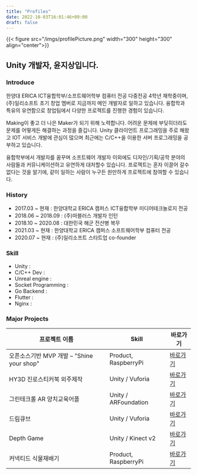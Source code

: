 ```yaml
---
title: "Profiles"
date: 2022-10-03T16:01:46+09:00
draft: false
---
```


{{< figure src="/imgs/profilePicture.png" width="300" height="300" align="center">}}
## Unity 개발자, 윤지상입니다.

### Introduce
한양대 ERICA ICT융합학부/소프트웨어학부 컴퓨터 전공 다중전공 4학년 재학중이며, (주)일리소프트 초기 창업 멤버로 지금까지 메인 개발자로 일하고 있습니다. 융합학과 특유의 유연함으로 창업팀에서 다양한 프로젝트를 진행한 경험이 있습니다.

Making이 좋고 더 나은 Maker가 되기 위해 노력합니다. 어려운 문제에 부딪히더라도 문제를 어떻게든 해결하는 과정을 즐깁니다. Unity 클라이언트 프로그래밍을 주로 해왔고 IOT 서비스 개발에 관심이 많으며 최근에는 C/C++을 이용한 서버 프로그래밍을 공부하고 있습니다.

융합학부에서 개발자를 꿈꾸며 소프트웨어 개발자 이외에도 디자인/기획/공학 분야의 사람들과 커뮤니케이션하고 유연하게 대처할수 있습니다. 프로젝트는 혼자 이끌어 갈수 없다는 것을 알기에, 같이 일하는 사람이 누구든 원만하게 프로젝트에 참여할 수 있습니다.

### History

- 2017.03 ~ 현재 : 한양대학교 ERICA 캠퍼스 ICT융합학부 미디어테크놀로지 전공
- 2018.06 ~ 2018.09 : (주)마블러스 개발자 인턴
- 2018.10 ~ 2020.08 : 대한민국 해군 전산병 복무
- 2021.03 ~ 현재 : 한양대학교 ERICA 캠퍼스 소프트웨어학부 컴퓨터 전공
- 2020.07 ~ 현재 : (주)일리소프트 스타트업 co-founder

### Skill
- Unity : 
- C/C++ Dev :  
- Unreal engine : 
- Socket Programming : 
- Go Backend : 
- Flutter : 
- Nginx : 

### Major Projects
| 프로젝트 이름    | Skill          | 바로가기                                        |
|------------|----------------|---------------------------------------------|
| 오픈소스기반 MVP 개발 – "Shine your shop" | Product, RaspberryPi | [바로가기](/archetypes/projects/shineyourshop/) |
| HY3D 진로스티커북 외주제작 | Unity / Vuforia| [바로가기](/archetypes/projects/arstickbook/)   |
| 그린테크롤 AR 양치교육어플 | Unity / ARFoundation | [바로가기](/archetypes/projects/chika/)         |
| 드림큐브       | Unity / Vuforia | [바로가기](/archetypes/projects/dreamcube/)     |
| Depth Game | Unity / Kinect v2 | [바로가기](/archetypes/projects/depthgame/)     |
| 커넥티드 식물재배기 | Product, RaspberryPi | [바로가기](/archetypes/projects/capstone/) |